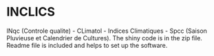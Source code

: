 # INCLICS
INqc (Controle qualite) - CLimatol - Indices Climatiques - Spcc (Saison Pluvieuse et Calendrier de Cultures).
The shiny code is in the zip file. Readme file is included and helps to set up the software.

